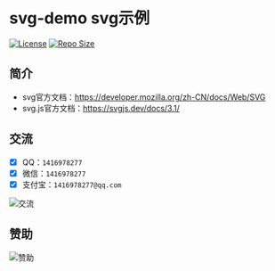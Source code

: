 # svg-demo svg示例

[![License](https://img.shields.io/github/license/ali1416/svg-demo?label=License)](https://opensource.org/licenses/BSD-3-Clause)
[![Repo Size](https://img.shields.io/github/repo-size/ali1416/svg-demo?label=Repo%20Size&color=success)](https://github.com/ALI1416/svg-demo/archive/refs/heads/master.zip)

## 简介

- svg官方文档：<https://developer.mozilla.org/zh-CN/docs/Web/SVG>
- svg.js官方文档：<https://svgjs.dev/docs/3.1/>

## 交流

- [x] QQ：`1416978277`
- [x] 微信：`1416978277`
- [x] 支付宝：`1416978277@qq.com`

![交流](https://cdn.jsdelivr.net/gh/ALI1416/ALI1416/image/contact.png)

## 赞助

![赞助](https://cdn.jsdelivr.net/gh/ALI1416/ALI1416/image/donate.png)
